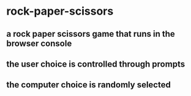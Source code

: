 # rock-paper-scissors

## a rock paper scissors game that runs in the browser console

## the user choice is controlled through prompts

## the computer choice is randomly selected
